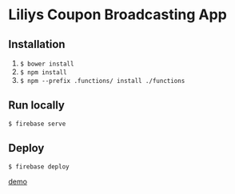 # Liliys Coupon Broadcasting App

## Installation
 1. `$ bower install`
 2. `$ npm install`
 3. `$ npm --prefix .functions/ install ./functions`

## Run locally
`$ firebase serve`

## Deploy
`$ firebase deploy`

[demo](lilys-aaf3d.firebaseapp.com)
